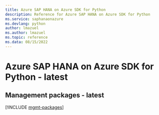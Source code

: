 ```yaml
---
title: Azure SAP HANA on Azure SDK for Python
description: Reference for Azure SAP HANA on Azure SDK for Python
ms.service: saphanaonazure
ms.devlang: python
author: lmazuel
ms.author: lmazuel
ms.topic: reference
ms.data: 08/15/2022
---
```

# Azure SAP HANA on Azure SDK for Python - latest

## Management packages - latest
[!INCLUDE [mgmt-packages](sap-hana-on-azure-mgmt-index.md)]